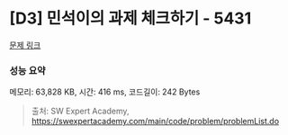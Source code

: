 # [D3] 민석이의 과제 체크하기 - 5431 

[문제 링크](https://swexpertacademy.com/main/code/problem/problemDetail.do?contestProbId=AWVl3rWKDBYDFAXm) 

### 성능 요약

메모리: 63,828 KB, 시간: 416 ms, 코드길이: 242 Bytes



> 출처: SW Expert Academy, https://swexpertacademy.com/main/code/problem/problemList.do